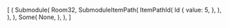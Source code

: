 [
    (
        Submodule(
            Room32,
            SubmoduleItemPath(
                ItemPathId(
                    Id {
                        value: 5,
                    },
                ),
            ),
        ),
        Some(
            None,
        ),
    ),
]